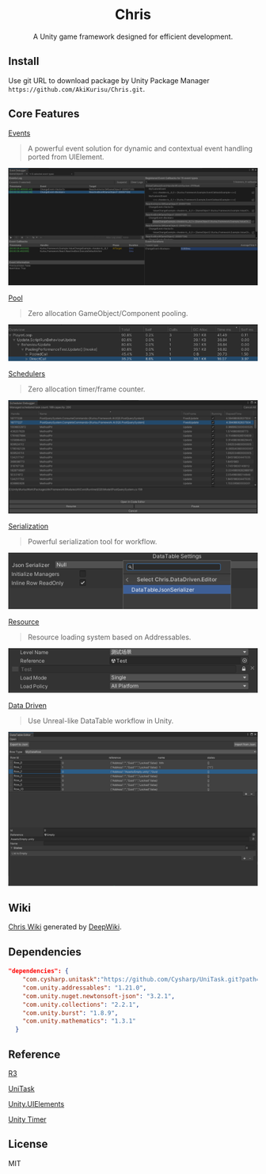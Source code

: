 <div align="center">

# Chris

A Unity game framework designed for efficient development.

</div>

## Install

Use git URL to download package by Unity Package Manager ```https://github.com/AkiKurisu/Chris.git```.

## Core Features

[Events](./Documentation~/Events.md) 
> A powerful event solution for dynamic and contextual event handling ported from UIElement.

![Debugger](./Documentation~/Images/debugger.png)

[Pool](./Documentation~/Pool.md) 
> Zero allocation GameObject/Component pooling. 

![Pooling Performance](./Documentation~/Images/pooling-performance.png)

[Schedulers](./Documentation~/Schedulers.md) 
> Zero allocation timer/frame counter. 

![Debugger](./Documentation~/Images/scheduler_debugger.png)

[Serialization](./Documentation~/Serialization.md)
> Powerful serialization tool for workflow.

![SerializedType](./Documentation~/Images/serializedtype.png)

[Resource](./Documentation~/Resource.md) 
> Resource loading system based on Addressables. 

![SoftAssetReference](./Documentation~/Images/soft_asset_reference.png)

[Data Driven](./Documentation~/DataDriven.md)
>Use Unreal-like DataTable workflow in Unity.

![DataTable](./Documentation~/Images/datatable_editor_window.png)

## Wiki

[Chris Wiki](https://deepwiki.com/AkiKurisu/Chris/) generated by [DeepWiki](https://deepwiki.com).

## Dependencies

```json
"dependencies": {
    "com.cysharp.unitask":"https://github.com/Cysharp/UniTask.git?path=src/UniTask/Assets/Plugins/UniTask",
    "com.unity.addressables": "1.21.0",
    "com.unity.nuget.newtonsoft-json": "3.2.1",
    "com.unity.collections": "2.2.1",
    "com.unity.burst": "1.8.9",
    "com.unity.mathematics": "1.3.1"
  }
```

## Reference

[R3](https://github.com/Cysharp/R3)

[UniTask](https://github.com/Cysharp/UniTask)

[Unity.UIElements](https://github.com/Unity-Technologies/UnityCsReference/tree/2022.3/ModuleOverrides/com.unity.ui/Core)

[Unity Timer](https://github.com/akbiggs/UnityTimer)

## License

MIT